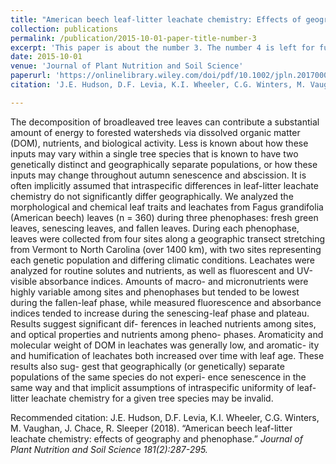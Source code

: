 ```yaml
---
title: "American beech leaf‐litter leachate chemistry: Effects of geography and phenophase"
collection: publications
permalink: /publication/2015-10-01-paper-title-number-3
excerpt: 'This paper is about the number 3. The number 4 is left for future work.'
date: 2015-10-01
venue: 'Journal of Plant Nutrition and Soil Science'
paperurl: 'https://onlinelibrary.wiley.com/doi/pdf/10.1002/jpln.201700074'
citation: 'J.E. Hudson, D.F. Levia, K.I. Wheeler, C.G. Winters, M. Vaughan, J. Chace, R. Sleeper (2018). &quot;American beech leaf-litter leachate chemistry: effects of geography and phenophase.&quot; <i>Journal of Plant Nutrition and Soil Science<i> 181(2):287-295.'

---
```

The decomposition of broadleaved tree leaves can contribute a substantial amount of energy to forested watersheds via dissolved organic matter (DOM), nutrients, and biological activity. Less is known about how these inputs may vary within a single tree species that is known to have two genetically distinct and geographically separate populations, or how these inputs may change throughout autumn senescence and abscission. It is often implicitly assumed that intraspecific differences in leaf-litter leachate chemistry do not significantly differ geographically. We analyzed the morphological and chemical leaf traits and leachates from Fagus grandifolia (American beech) leaves (n = 360) during three phenophases: fresh green leaves, senescing leaves, and fallen leaves. During each phenophase, leaves were collected from four sites along a geographic transect stretching from Vermont to North Carolina (over 1400 km), with two sites representing each genetic population and differing climatic conditions. Leachates were analyzed for routine solutes and nutrients, as well as fluorescent and UV-visible absorbance indices. Amounts of macro- and micronutrients were highly variable among sites and phenophases but tended to be lowest during the fallen-leaf phase, while measured fluorescence and absorbance indices tended to increase during the senescing-leaf phase and plateau. Results suggest significant dif- ferences in leached nutrients among sites, and optical properties and nutrients among pheno- phases. Aromaticity and molecular weight of DOM in leachates was generally low, and aromatic- ity and humification of leachates both increased over time with leaf age. These results also sug- gest that geographically (or genetically) separate populations of the same species do not experi- ence senescence in the same way and that implicit assumptions of intraspecific uniformity of leaf-litter leachate chemistry for a given tree species may be invalid.


Recommended citation: J.E. Hudson, D.F. Levia, K.I. Wheeler, C.G. Winters, M. Vaughan, J. Chace, R. Sleeper (2018). “American beech leaf-litter leachate chemistry: effects of geography and phenophase.” <i>Journal of Plant Nutrition and Soil Science<i> 181(2):287-295. 